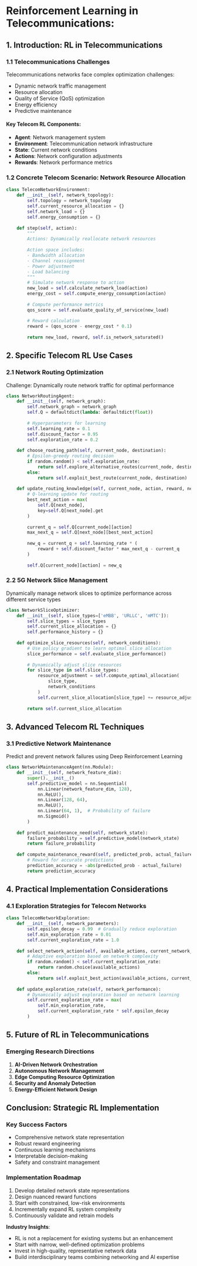 # Reinforcement Learning in Telecommunications: 

## 1. Introduction: RL in Telecommunications

### 1.1 Telecommunications Challenges

Telecommunications networks face complex optimization challenges:
- Dynamic network traffic management
- Resource allocation
- Quality of Service (QoS) optimization
- Energy efficiency
- Predictive maintenance

#### Key Telecom RL Components:
- **Agent**: Network management system
- **Environment**: Telecommunication network infrastructure
- **State**: Current network conditions
- **Actions**: Network configuration adjustments
- **Rewards**: Network performance metrics

### 1.2 Concrete Telecom Scenario: Network Resource Allocation

```python
class TelecomNetworkEnvironment:
    def __init__(self, network_topology):
        self.topology = network_topology
        self.current_resource_allocation = {}
        self.network_load = {}
        self.energy_consumption = {}
    
    def step(self, action):
        """
        Actions: Dynamically reallocate network resources
        
        Action space includes:
        - Bandwidth allocation
        - Channel reassignment
        - Power adjustment
        - Load balancing
        """
        # Simulate network response to action
        new_load = self.calculate_network_load(action)
        energy_cost = self.compute_energy_consumption(action)
        
        # Compute performance metrics
        qos_score = self.evaluate_quality_of_service(new_load)
        
        # Reward calculation
        reward = (qos_score - energy_cost * 0.1)
        
        return new_load, reward, self.is_network_saturated()
```

## 2. Specific Telecom RL Use Cases

### 2.1 Network Routing Optimization

Challenge: Dynamically route network traffic for optimal performance

```python
class NetworkRoutingAgent:
    def __init__(self, network_graph):
        self.network_graph = network_graph
        self.Q = defaultdict(lambda: defaultdict(float))
        
        # Hyperparameters for learning
        self.learning_rate = 0.1
        self.discount_factor = 0.95
        self.exploration_rate = 0.2
    
    def choose_routing_path(self, current_node, destination):
        # Epsilon-greedy routing decision
        if random.random() < self.exploration_rate:
            return self.explore_alternative_routes(current_node, destination)
        else:
            return self.exploit_best_route(current_node, destination)
    
    def update_routing_knowledge(self, current_node, action, reward, next_node):
        # Q-learning update for routing
        best_next_action = max(
            self.Q[next_node], 
            key=self.Q[next_node].get
        )
        
        current_q = self.Q[current_node][action]
        max_next_q = self.Q[next_node][best_next_action]
        
        new_q = current_q + self.learning_rate * (
            reward + self.discount_factor * max_next_q - current_q
        )
        
        self.Q[current_node][action] = new_q
```

### 2.2 5G Network Slice Management

Dynamically manage network slices to optimize performance across different service types

```python
class NetworkSliceOptimizer:
    def __init__(self, slice_types=['eMBB', 'URLLC', 'mMTC']):
        self.slice_types = slice_types
        self.current_slice_allocation = {}
        self.performance_history = {}
    
    def optimize_slice_resources(self, network_conditions):
        # Use policy gradient to learn optimal slice allocation
        slice_performance = self.evaluate_slice_performance()
        
        # Dynamically adjust slice resources
        for slice_type in self.slice_types:
            resource_adjustment = self.compute_optimal_allocation(
                slice_type, 
                network_conditions
            )
            self.current_slice_allocation[slice_type] += resource_adjustment
        
        return self.current_slice_allocation
```

## 3. Advanced Telecom RL Techniques

### 3.1 Predictive Network Maintenance

Predict and prevent network failures using Deep Reinforcement Learning

```python
class NetworkMaintenanceAgent(nn.Module):
    def __init__(self, network_feature_dim):
        super().__init__()
        self.predictive_model = nn.Sequential(
            nn.Linear(network_feature_dim, 128),
            nn.ReLU(),
            nn.Linear(128, 64),
            nn.ReLU(),
            nn.Linear(64, 1),  # Probability of failure
            nn.Sigmoid()
        )
    
    def predict_maintenance_need(self, network_state):
        failure_probability = self.predictive_model(network_state)
        return failure_probability
    
    def compute_maintenance_reward(self, predicted_prob, actual_failure):
        # Reward for accurate predictions
        prediction_accuracy = -abs(predicted_prob - actual_failure)
        return prediction_accuracy
```

## 4. Practical Implementation Considerations

### 4.1 Exploration Strategies for Telecom Networks

```python
class TelecomNetworkExploration:
    def __init__(self, network_parameters):
        self.epsilon_decay = 0.99  # Gradually reduce exploration
        self.min_exploration_rate = 0.01
        self.current_exploration_rate = 1.0
    
    def select_network_action(self, available_actions, current_network_state):
        # Adaptive exploration based on network complexity
        if random.random() < self.current_exploration_rate:
            return random.choice(available_actions)
        else:
            return self.exploit_best_action(available_actions, current_network_state)
    
    def update_exploration_rate(self, network_performance):
        # Dynamically adjust exploration based on network learning
        self.current_exploration_rate = max(
            self.min_exploration_rate,
            self.current_exploration_rate * self.epsilon_decay
        )
```

## 5. Future of RL in Telecommunications

### Emerging Research Directions
1. **AI-Driven Network Orchestration**
2. **Autonomous Network Management**
3. **Edge Computing Resource Optimization**
4. **Security and Anomaly Detection**
5. **Energy-Efficient Network Design**

## Conclusion: Strategic RL Implementation

### Key Success Factors
- Comprehensive network state representation
- Robust reward engineering
- Continuous learning mechanisms
- Interpretable decision-making
- Safety and constraint management

### Implementation Roadmap
1. Develop detailed network state representations
2. Design nuanced reward functions
3. Start with constrained, low-risk environments
4. Incrementally expand RL system complexity
5. Continuously validate and retrain models

**Industry Insights**:
- RL is not a replacement for existing systems but an enhancement
- Start with narrow, well-defined optimization problems
- Invest in high-quality, representative network data
- Build interdisciplinary teams combining networking and AI expertise
